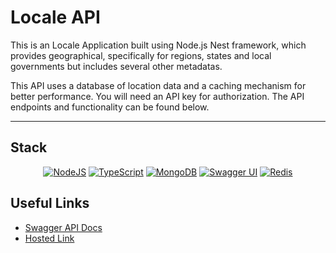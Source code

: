 # Locale API

This is an Locale Application built using Node.js Nest framework, which provides geographical, specifically for regions, states and local governments but includes several other metadatas.

This API uses a database of location data and a caching mechanism for better performance. You will need an API key for authorization. The API endpoints and functionality can be found below.

---

## Stack

<div align="center">

<a href="">![NodeJS](https://img.shields.io/badge/node.js-6DA55F?style=for-the-badge&logo=node.js&logoColor=white)</a>
<a href="">![TypeScript](https://img.shields.io/badge/typescript-%23007ACC.svg?style=for-the-badge&logo=typescript&logoColor=white)</a>
<a href="">![MongoDB](https://img.shields.io/badge/MongoDB-47A248?style=for-the-badge&logo=mongodb&logoColor=white)</a>
<a href="">![Swagger UI](https://img.shields.io/badge/Swagger-UI-85EA2D?style=for-the-badge&logo=swagger&logoColor=black)</a>
<a href="">![Redis](https://img.shields.io/badge/Redis-DC382D?style=for-the-badge&logo=redis&logoColor=white)</a>

</div>

## Useful Links

- [Swagger API Docs](https://locale-api.onrender.com/api)
- [Hosted Link](https://locale-api.onrender.com/)
